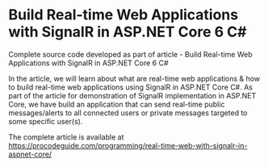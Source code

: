 # Build Real-time Web Applications with SignalR in ASP.NET Core 6 C#

Complete source code developed as part of article - Build Real-time Web Applications with SignalR in ASP.NET Core 6 C#

In the article, we will learn about what are real-time web applications & how to build real-time web applications using SignalR in ASP.NET Core C#. As part of the article for demonstration of SignalR implementation in ASP.NET Core, we have build an application that can send real-time public messages/alerts to all connected users or private messages targeted to some specific user(s).

The complete article is available at https://procodeguide.com/programming/real-time-web-with-signalr-in-aspnet-core/
